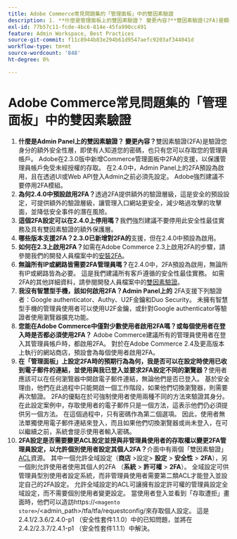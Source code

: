 ```yaml
---
title: Adobe Commerce常見問題集的「管理面板」中的雙因素驗證
description: 1. **什麼是管理面板上的雙因素驗證？ 變更內容?**雙因素驗證(2FA)是額外的保全性層級，可驗證您的身分識別，因此即使有人知道您的密碼，也只有您可以存取您的管理員帳戶。 Adobe在2.3.0版中新增Commerce管理面板中2FA的支援，以保護管理員帳戶免受未經授權的存取。 在2.4.0中，Admin Panel上的2FA預設為啟用，且在透過UI或Web API登入Admin之前必須先設定。 Adobe強烈建議不要停用2FA模組。
exl-id: 77b57c11-fcde-4bc6-814e-45fa990cc491
feature: Admin Workspace, Best Practices
source-git-commit: f11c8944b83e294b61d9547aefc9203af344041d
workflow-type: tm+mt
source-wordcount: '848'
ht-degree: 0%

---
```


# Adobe Commerce常見問題集的「管理面板」中的雙因素驗證

1. **什麼是Admin Panel上的雙因素驗證？ 變更內容？**&#x200B;雙因素驗證(2FA)是驗證您身分的額外安全性層，即使有人知道您的密碼，也只有您可以存取您的管理員帳戶。 Adobe在2.3.0版中新增Commerce管理面板中2FA的支援，以保護管理員帳戶免受未經授權的存取。 在2.4.0中，Admin Panel上的2FA預設為啟用，且在透過UI或Web API登入Admin之前必須先設定。 Adobe強烈建議不要停用2FA模組。
1. **為何2.4.0中預設啟用2FA？**&#x200B;透過2FA提供額外的驗證層級，這是安全的預設設定，可提供額外的驗證層級，讓管理入口網站更安全，減少略過攻擊的攻擊面，並降低安全事件的潛在風險。
1. **這個2FA設定可以在2.4.0上停用嗎？**&#x200B;我們強烈建議不要停用此安全性最佳實務及具有雙因素驗證的額外保護層。
1. **哪些版本支援2FA？2.3.0已新增對2FA的**&#x200B;支援，但在2.4.0中預設為啟用。
1. **如何在2.3上啟用2FA？**&#x200B;如需在Adobe Commerce 2.3上啟用2FA的步驟，請參閱我們的開發人員檔案中的[安裝2FA](https://devdocs.magento.com/guides/v2.3/security/two-factor-authentication.html#install-2fa)。
1. **無論所有IP或網路皆需要2FA管理員嗎？**&#x200B;在2.4.0中，2FA預設為啟用，無論所有IP或網路皆為必要。 這是我們建議所有客戶遵循的安全性最佳實務。 如需2FA的其他詳細資料，請參閱開發人員檔案中的[雙因素驗證](https://devdocs.magento.com/guides/v2.4/security/two-factor-authentication.html)。
1. **我沒有智慧型手機，該如何啟用2FA？Admin Panel上的** 2FA支援下列驗證者：Google authenticator、Authy、U2F金鑰和Duo Security。 未擁有智慧型手機的管理員使用者可以使用U2F金鑰，或針對Google authenticator等驗證者使用瀏覽器擴充功能。
1. **您能在Adobe Commerce中僅對少數使用者啟用2FA嗎？或每個使用者在登入時是否都必須使用2FA？** Adobe Commerce建議所有的管理員使用者在登入其管理員帳戶時，都啟用2FA。 對於在Adobe Commerce 2.4及更高版本上執行的網站商店，預設會為每個使用者啟用2FA。
1. **在「管理面板」上設定2FA時的預期行為為何，我是否可以在設定時使用已收到電子郵件的連結，並使用與我已登入並要求2FA設定不同的瀏覽器？**&#x200B;使用者應該可以在任何瀏覽器中開啟電子郵件連結，無論他們是否已登入。 基於安全理由，他們在此過程中只能開啟一個工作階段，如果他們切換瀏覽器，則需要再次驗證。 2FA的優點在於可強制使用者使用兩種不同的方法來驗證其身分。 在此設定案例中，存取使用者的電子郵件只是一個方法，這表示他們仍必須提供另一個方法。 在這個過程中，只有密碼作為第二個選項。 因此，使用者無法單獨使用電子郵件連結來登入，而且如果他們切換瀏覽器或尚未登入，在可以繼續之前，系統會提示使用者輸入密碼。
1. **2FA設定是否需要變更ACL設定並授與非管理員使用者的存取權以變更2FA管理員設定，以允許個別使用者設定其個人2FA？**&#x200B;介面中有兩個「雙因素驗證」[ACL](https://devdocs.magento.com/guides/v2.4/ext-best-practices/tutorials/create-access-control-list-rule.html)資源。 其中一個允許全域設定（**商店** >設定> **設定** > **安全性** > **2FA**），另一個則允許使用者使用其個人的2FA （**系統** > **許可權** > **2FA**）。 全域設定可供管理員型別使用者設定系統，而非管理員使用者需要第二類ACL才能登入並設定自己的2FA設定。 允許全域設定的ACL可讓擁有設定許可權的管理員設定全域設定，而不需要個別使用者變更設定。 當使用者登入並看到「存取遭拒」畫面時，他們可以造訪https://``<magento store>``/&lt;admin\_path>/tfa/tfa/requestconfig/來存取個人設定。 這是2.4.1/2.3.6/2.4.0-p1 （安全性套件1.1.0）中的已知問題，並將在2.4.2/2.3.7/2.4.1-p1 （安全性套件1.1.1）中解決。
